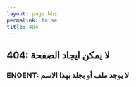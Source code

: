 ```yaml
---
layout: page.hbs
permalink: false
title: 404
---
```

## 404: لا يمكن ايجاد الصفحة
### ENOENT: لا يوجد ملف أو بجلد بهذا الاسم
